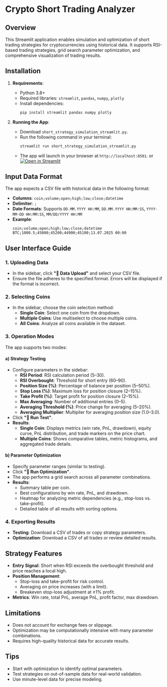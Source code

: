# Crypto Short Trading Analyzer

## Overview
This Streamlit application enables simulation and optimization of short trading strategies for cryptocurrencies using historical data. It supports RSI-based trading strategies, grid search parameter optimization, and comprehensive visualization of trading results.

## Installation
1. **Requirements**:
   - Python 3.8+
   - Required libraries: `streamlit`, `pandas`, `numpy`, `plotly`
   - Install dependencies:
     ```bash
     pip install streamlit pandas numpy plotly
     ```

2. **Running the App**:
   - Download `short_strategy_simulation_streamlit.py`.
   - Run the following command in your terminal:
     ```bash
     streamlit run short_strategy_simulation_streamlit.py
     ```
   - The app will launch in your browser at `http://localhost:8501`.
or [![Open in Streamlit](https://static.streamlit.io/badges/streamlit_badge_black_white.svg)](https://short-strategy-simulation.streamlit.app/)

## Input Data Format
The app expects a CSV file with historical data in the following format:
- **Columns**: `coin;volume;open;high;low;close;datetime`
- **Delimiter**: `;`
- **Date Formats**: Supports `DD.MM.YYYY HH:MM`, `DD.MM.YYYY HH:MM:SS`, `YYYY-MM-DD HH:MM:SS`, `MM/DD/YYYY HH:MM`
- **Example**:
  ```
  coin;volume;open;high;low;close;datetime
  BTC;1000.5;45000;45200;44900;45100;13.07.2025 00:00
  ```

## User Interface Guide
### 1. **Uploading Data**
- In the sidebar, click **"📁 Data Upload"** and select your CSV file.
- Ensure the file adheres to the specified format. Errors will be displayed if the format is incorrect.

### 2. **Selecting Coins**
- In the sidebar, choose the coin selection method:
  - **Single Coin**: Select one coin from the dropdown.
  - **Multiple Coins**: Use multiselect to choose multiple coins.
  - **All Coins**: Analyze all coins available in the dataset.

### 3. **Operation Modes**
The app supports two modes:
#### a) **Strategy Testing**
- Configure parameters in the sidebar:
  - **RSI Period**: RSI calculation period (5–30).
  - **RSI Overbought**: Threshold for short entry (60–90).
  - **Position Size (%)**: Percentage of balance per position (5–50%).
  - **Stop Loss (%)**: Maximum loss for position closure (2–15%).
  - **Take Profit (%)**: Target profit for position closure (2–15%).
  - **Max Averaging**: Number of additional entries (0–5).
  - **Averaging Threshold (%)**: Price change for averaging (5–20%).
  - **Averaging Multiplier**: Multiplier for averaging position size (1.0–3.0).
- Click **"🚀 Run Test"**.
- **Results**:
  - **Single Coin**: Displays metrics (win rate, PnL, drawdown), equity curve, PnL distribution, and trade markers on the price chart.
  - **Multiple Coins**: Shows comparative tables, metric histograms, and aggregated trade details.

#### b) **Parameter Optimization**
- Specify parameter ranges (similar to testing).
- Click **"🚀 Run Optimization"**.
- The app performs a grid search across all parameter combinations.
- **Results**:
  - Summary table per coin.
  - Best configurations by win rate, PnL, and drawdown.
  - Heatmap for analyzing metric dependencies (e.g., stop-loss vs. take-profit).
  - Detailed table of all results with sorting options.

### 4. **Exporting Results**
- **Testing**: Download a CSV of trades or copy strategy parameters.
- **Optimization**: Download a CSV of all trades or review detailed results.

## Strategy Features
- **Entry Signal**: Short when RSI exceeds the overbought threshold and price reaches a local high.
- **Position Management**:
  - Stop-loss and take-profit for risk control.
  - Averaging on price increases (with a limit).
  - Breakeven stop-loss adjustment at ≥1% profit.
- **Metrics**: Win rate, total PnL, average PnL, profit factor, max drawdown.

## Limitations
- Does not account for exchange fees or slippage.
- Optimization may be computationally intensive with many parameter combinations.
- Requires high-quality historical data for accurate results.

## Tips
- Start with optimization to identify optimal parameters.
- Test strategies on out-of-sample data for real-world validation.
- Use minute-level data for precise modeling.
